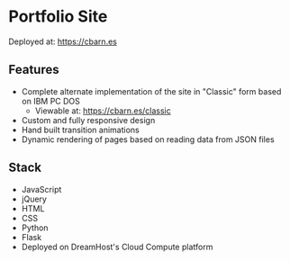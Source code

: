 # Portfolio Site
Deployed at: https://cbarn.es

## Features
- Complete alternate implementation of the site in "Classic" form based on IBM PC DOS
  - Viewable at: https://cbarn.es/classic
- Custom and fully responsive design
- Hand built transition animations
- Dynamic rendering of pages based on reading data from JSON files

## Stack
- JavaScript
- jQuery
- HTML
- CSS
- Python
- Flask
- Deployed on DreamHost's Cloud Compute platform
